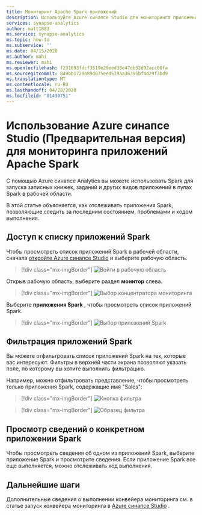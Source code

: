 ```yaml
---
title: Мониторинг Apache Spark приложений
description: Используйте Azure синапсе Studio для мониторинга приложений Apache Spark.
services: synapse-analytics
author: matt1883
ms.service: synapse-analytics
ms.topic: how-to
ms.subservice: ''
ms.date: 04/15/2020
ms.author: mahi
ms.reviewer: mahi
ms.openlocfilehash: f231693fdcf3519e29eed38e47db52d92acc00fa
ms.sourcegitcommit: 849bb1729b89d075eed579aa36395bf4d29f3bd9
ms.translationtype: MT
ms.contentlocale: ru-RU
ms.lasthandoff: 04/28/2020
ms.locfileid: "81430751"
---
```

# <a name="use-the-azure-synapse-studio-preview-to-monitor-your-apache-spark-applications"></a>Использование Azure синапсе Studio (Предварительная версия) для мониторинга приложений Apache Spark

С помощью Azure синапсе Analytics вы можете использовать Spark для запуска записных книжек, заданий и других видов приложений в пулах Spark в рабочей области.

В этой статье объясняется, как отслеживать приложения Spark, позволяющие следить за последним состоянием, проблемами и ходом выполнения.

## <a name="accessing-the-list-of-spark-applications"></a>Доступ к списку приложений Spark

Чтобы просмотреть список приложений Spark в рабочей области, сначала [откройте Azure синапсе Studio](https://web.azuresynapse.net/) и выберите рабочую область.

  > [!div class="mx-imgBorder"]
  > ![Войти в рабочую область](./media/common/login-workspace.png)

Открыв рабочую область, выберите раздел **монитор** слева.

  > [!div class="mx-imgBorder"]
  > ![Выбор концентратора мониторинга](./media/common/left-nav.png)

Выберите **приложения Spark** , чтобы просмотреть список приложений Spark.

  > [!div class="mx-imgBorder"]
  > ![Выбор приложений Spark](./media/how-to-monitor-spark-applications/monitor-hub-nav-sparkapplications.png)

## <a name="filtering-your-spark-applications"></a>Фильтрация приложений Spark

Вы можете отфильтровать список приложений Spark на тех, которые вас интересуют. Фильтры в верхней части экрана позволяют указать поле, по которому вы хотите выполнить фильтрацию.

Например, можно отфильтровать представление, чтобы просмотреть только приложения Spark, содержащие имя "Sales":

  > [!div class="mx-imgBorder"]
  > ![Кнопка фильтра](./media/common/filter-button.png)

  > [!div class="mx-imgBorder"]
  > ![Образец фильтра](./media/how-to-monitor-spark-applications/filter-example.png)

## <a name="viewing-details-about-a-specific-spark-application"></a>Просмотр сведений о конкретном приложении Spark

Чтобы просмотреть сведения об одном из приложений Spark, выберите приложение Spark и просмотрите сведения. Если приложение Spark все еще выполняется, можно отслеживать ход выполнения.

## <a name="next-steps"></a>Дальнейшие шаги

Дополнительные сведения о выполнении конвейера мониторинга см. в статье запуск конвейера мониторинга в [Azure синапсе Studio](how-to-monitor-pipeline-runs.md) .  
